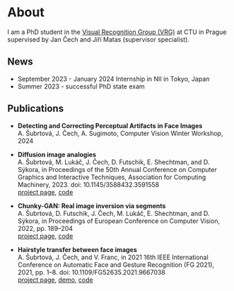 # About
I am a PhD student in the [Visual Recognition Group (VRG)](https://cyber.felk.cvut.cz/research/groups-teams/vrg/) at CTU in Prague supervised by Jan Čech and Jiří Matas (supervisor specialist).

## News
* September 2023 - January 2024  Internship in NII in Tokyo, Japan
* Summer 2023 - successful PhD state exam

## Publications
* **Detecting and Correcting Perceptual Artifacts in Face Images** <br> A. Šubrtová, J. Čech, A. Sugimoto, Computer Vision Winter Workshop, 2024

* **Diffusion image analogies** <br> A. Šubrtová, M. Lukáč, J. Čech, D. Futschik, E. Shechtman, and D. Sýkora, in Proceedings of the 50th Annual Conference on Computer Graphics and Interactive Techniques, Association for Computing Machinery, 2023. doi: 10.1145/3588432.3591558 <br> [project page](https://dcgi.felk.cvut.cz/~sykorad/dia.html), [code](https://github.com/subrtadel/DIA)

* **Chunky-GAN: Real image inversion via segments** <br> A. Šubrtová, D. Futschik, J. Čech, M. Lukáč, E. Shechtman, and D. Sýkora, in Proceedings of European Conference on Computer Vision, 2022, pp. 189–204 <br> [project page](https://dcgi.fel.cvut.cz/home/sykorad/ChunkyGAN.html), [code](https://github.com/futscdav/Chunkmogrify)
    
* **Hairstyle transfer between face images** <br> A. Šubrtová, J. Čech, and V. Franc, in 2021 16th IEEE International Conference on Automatic Face and Gesture Recognition (FG 2021), 2021, pp. 1–8. doi: 10.1109/FG52635.2021.9667038 <br> [project page](https://cmp.felk.cvut.cz/hairstyles/), [demo](http://cmp.felk.cvut.cz/hairstyles/demo), [code](https://github.com/subrtade662/hairstyle_transfer)
    
